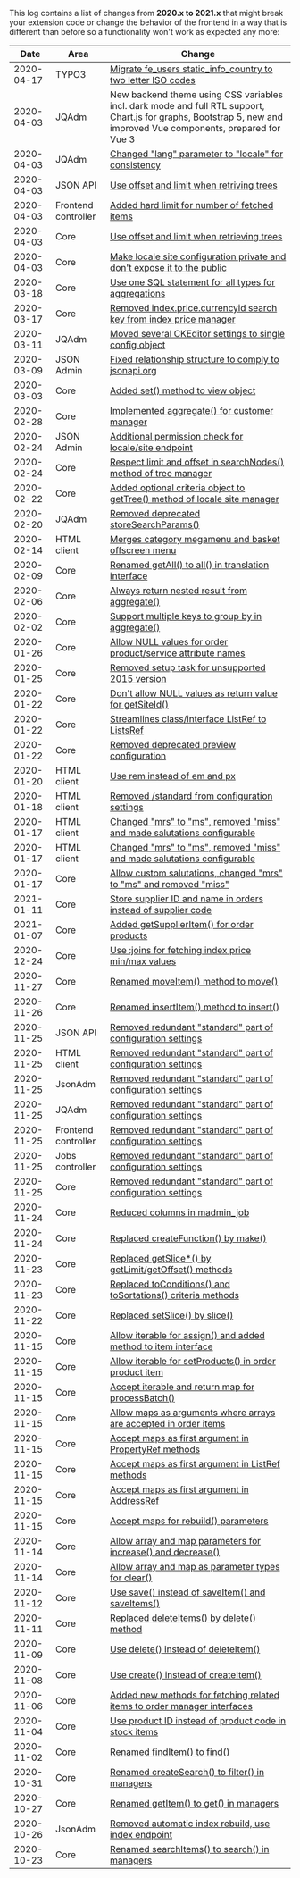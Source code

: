 This log contains a list of changes from **2020.x to 2021.x** that might break your extension code or change the behavior of the frontend in a way that is different than before so a functionality won't work as expected any more:

| Date | Area | Change
| ---- | ---- | ------
| 2020-04-17 | TYPO3 | [Migrate fe_users static_info_country to two letter ISO codes](https://github.com/aimeos/ai-typo3/commit/4d4460a9f95cbc4d11d77c0cc41d5d25f2dec12b)
| 2020-04-03 | JQAdm | New backend theme using CSS variables incl. dark mode and full RTL support, Chart.js for graphs, Bootstrap 5, new and improved Vue components, prepared for Vue 3
| 2020-04-03 | JQAdm | [Changed "lang" parameter to "locale" for consistency](https://github.com/aimeos/aimeos-core/commit/091ba43da4a0d5307efe8507c065dd9aedf637d2)
| 2020-04-03 | JSON API | [Use offset and limit when retriving trees](https://github.com/aimeos/aimeos-core/commit/db2adfdf3ab4eab9d0d57460d7ca3c9364fd9a08)
| 2020-04-03 | Frontend controller | [Added hard limit for number of fetched items](https://github.com/aimeos/aimeos-core/commit/db2adfdf3ab4eab9d0d57460d7ca3c9364fd9a08)
| 2020-04-03 | Core | [Use offset and limit when retrieving trees](https://github.com/aimeos/aimeos-core/commit/274c2e097f66e12bb4a4156eeaa9ac3b6637686a)
| 2020-04-03 | Core | [Make locale site configuration private and don't expose it to the public](https://github.com/aimeos/aimeos-core/commit/d8f180bd080558427b93f0dbc484315bdbfbc231)
| 2020-03-18 | Core | [Use one SQL statement for all types for aggregations](https://github.com/aimeos/aimeos-core/commit/bfb011570c461f78f7e1e9d316f444093ca0c5e2)
| 2020-03-17 | Core | [Removed index.price.currencyid search key from index price manager](https://github.com/aimeos/aimeos-core/commit/aed68108e27bb66be82a4e3ece58d0a6727abe63)
| 2020-03-11 | JQAdm | [Moved several CKEditor settings to single config object](https://github.com/aimeos/aimeos-core/commit/494d111edee02ae2c137d07b6e1ce4314278f3cb)
| 2020-03-09 | JSON Admin | [Fixed relationship structure to comply to jsonapi.org](https://github.com/aimeos/aimeos-core/commit/4bc83dda20aca4b0001cf04a7ebaf98ae6adc97e)
| 2020-03-03 | Core | [Added set() method to view object](https://github.com/aimeos/aimeos-core/commit/1b6bab82e8e7f6520033797d6539819be8b7229e)
| 2020-02-28 | Core | [Implemented aggregate() for customer manager](https://github.com/aimeos/aimeos-core/commit/b36bceaa85e7397b0453e2e57906165833a92921)
| 2020-02-24 | JSON Admin | [Additional permission check for locale/site endpoint](https://github.com/aimeos/aimeos-core/commit/5c94ce93400d19a1df8dcb547689614e576e1eef)
| 2020-02-24 | Core | [Respect limit and offset in searchNodes() method of tree manager](https://github.com/aimeos/aimeos-core/commit/55d649905d485ab578ba291092b812dcceafad22)
| 2020-02-22 | Core | [Added optional criteria object to getTree() method of locale site manager](https://github.com/aimeos/aimeos-core/commit/6ae50ca4c8c3461297d76431e1505b2094f06293)
| 2020-02-20 | JQAdm | [Removed deprecated storeSearchParams()](https://github.com/aimeos/aimeos-core/commit/9d7fcfbedeaa2128b6a8786baee3fb44bf1230bc)
| 2020-02-14 | HTML client | [Merges category megamenu and basket offscreen menu](https://github.com/aimeos/aimeos-core/commit/6d034c1299aea4128db72d971986968a39570e23)
| 2020-02-09 | Core | [Renamed getAll() to all() in translation interface](https://github.com/aimeos/aimeos-core/commit/17beff2cc1ca2f384ff458a8df17578287ba16d3)
| 2020-02-06 | Core | [Always return nested result from aggregate()](https://github.com/aimeos/aimeos-core/commit/a700cfb3886772961002f66eecb3d2fcee88349a)
| 2020-02-02 | Core | [Support multiple keys to group by in aggregate()](https://github.com/aimeos/aimeos-core/commit/ef305a273543357fbd8251d0b5112dc3328c6592)
| 2020-01-26 | Core | [Allow NULL values for order product/service attribute names](https://github.com/aimeos/aimeos-core/commit/d5ffbf8a488b59893110e45457c0decdcad6c785)
| 2020-01-25 | Core | [Removed setup task for unsupported 2015 version](https://github.com/aimeos/aimeos-core/commit/0c133e69f17e7dd4be4668e8d1f9bfa4b1f94e32)
| 2020-01-22 | Core | [Don't allow NULL values as return value for getSiteId()](https://github.com/aimeos/aimeos-core/commit/ad9957606e5482bafc2bc1b9a552fd359c91f459)
| 2020-01-22 | Core | [Streamlines class/interface ListRef to ListsRef](https://github.com/aimeos/aimeos-core/commit/5b1518f26b57503f2ff82cb36657e908ce06123d)
| 2020-01-22 | Core | [Removed deprecated preview configuration](https://github.com/aimeos/aimeos-core/commit/5b2d70f38cc5a9bc28d8d9598c4dca6b7897d85f)
| 2020-01-20 | HTML client | [Use rem instead of em and px](https://github.com/aimeos/aimeos-core/commit/385fd4b0af47fd6ad9f8fffd549004bed7b1454a)
| 2020-01-18 | HTML client | [Removed /standard from configuration settings](https://github.com/aimeos/aimeos-core/commit/8f410cad3e0cbcb84e0fc919e2bd44fa20dc0e09)
| 2020-01-17 | HTML client | [Changed "mrs" to "ms", removed "miss" and made salutations configurable](https://github.com/aimeos/aimeos-core/commit/6dd487c79ad0ba4aefa35c03e022086e8beb8f04)
| 2020-01-17 | HTML client | [Changed "mrs" to "ms", removed "miss" and made salutations configurable](https://github.com/aimeos/aimeos-core/commit/6dd487c79ad0ba4aefa35c03e022086e8beb8f04)
| 2020-01-17 | Core | [Allow custom salutations, changed "mrs" to "ms" and removed "miss"](https://github.com/aimeos/aimeos-core/commit/502a5130a72297029bcff5376d3249afa8f76b9f)
| 2021-01-11 | Core | [Store supplier ID and name in orders instead of supplier code](https://github.com/aimeos/aimeos-core/commit/617f99737173e14490c6b9a163337dd2e748f909)
| 2021-01-07 | Core | [Added getSupplierItem() for order products](https://github.com/aimeos/aimeos-core/commit/447389cbdf56709a35c66a0f65dab5702d5688de)
| 2020-12-24 | Core | [Use :joins for fetching index price min/max values](https://github.com/aimeos/aimeos-core/commit/31b257694bc008c239b762b6b9ba04ff8ac9f009)
| 2020-11-27 | Core | [Renamed moveItem() method to move()](https://github.com/aimeos/aimeos-core/commit/02025ccb753b035834ebef9eec01d497b1eecca4)
| 2020-11-26 | Core | [Renamed insertItem() method to insert()](https://github.com/aimeos/aimeos-core/commit/4d123865d7ba5957c80dfe36473983ed69cd70db)
| 2020-11-25 | JSON API | [Removed redundant "standard" part of configuration settings](https://github.com/aimeos/ai-client-jsonapi/commit/d8ec5ab3cd16dde779083f315024af31ccd33785)
| 2020-11-25 | HTML client | [Removed redundant "standard" part of configuration settings](https://github.com/aimeos/ai-client-html/commit/e847801ebd336f18ecd240952af424a5b2debd7f)
| 2020-11-25 | JsonAdm | [Removed redundant "standard" part of configuration settings](https://github.com/aimeos/ai-admin-jsonadm/commit/3c86b18ebe162fe02d711938e444c2b7798795e2)
| 2020-11-25 | JQAdm | [Removed redundant "standard" part of configuration settings](https://github.com/aimeos/ai-admin-jqadm/commit/050cbacdec44f288d8b89106f41885a3fc44bb25)
| 2020-11-25 | Frontend controller | [Removed redundant "standard" part of configuration settings](https://github.com/aimeos/ai-controller-frontend/commit/63db5e3544fa6e2f04a36a39e5ded3c11356714e)
| 2020-11-25 | Jobs controller | [Removed redundant "standard" part of configuration settings](https://github.com/aimeos/ai-controller-jobs/commit/c3a39647097ff6917a2378503c64f54260d7ef6c)
| 2020-11-25 | Core | [Removed redundant "standard" part of configuration settings](https://github.com/aimeos/aimeos-core/commit/542199dbd474ac4239506bfc8b70c3619088d9e2)
| 2020-11-24 | Core | [Reduced columns in madmin_job](https://github.com/aimeos/aimeos-core/commit/c833131844549d027dd5677eb806da605dde5462)
| 2020-11-24 | Core | [Replaced createFunction() by make()](https://github.com/aimeos/aimeos-core/commit/b4a5c9d532fb5f6c9dd63e049654db943ca69384)
| 2020-11-23 | Core | [Replaced getSlice*() by getLimit/getOffset() methods](https://github.com/aimeos/aimeos-core/commit/fcecccde2e88455d77c5a2e44b1576bacf9ab544)
| 2020-11-23 | Core | [Replaced toConditions() and toSortations() criteria methods](https://github.com/aimeos/aimeos-core/commit/d28ec6be0ef70680a502488377afa003ffd50e39)
| 2020-11-22 | Core | [Replaced setSlice() by slice()](https://github.com/aimeos/aimeos-core/commit/2b663ddd336e44f04d060f1ccfe187cf9d622381)
| 2020-11-15 | Core | [Allow iterable for assign() and added method to item interface](https://github.com/aimeos/aimeos-core/commit/fdf3580f1a89551e71476189bdfee55864714b8c)
| 2020-11-15 | Core | [Allow iterable for setProducts() in order product item](https://github.com/aimeos/aimeos-core/commit/be7cb96017816217ead8831751878f871b535a74)
| 2020-11-15 | Core | [Accept iterable and return map for processBatch()](https://github.com/aimeos/aimeos-core/commit/5b8b71d0d99adc1515332b7b0d87b00353c40e72)
| 2020-11-15 | Core | [Allow maps as arguments where arrays are accepted in order items](https://github.com/aimeos/aimeos-core/commit/d97fe0835146d5a8a7d184dbf9b7dc84c52ed716)
| 2020-11-15 | Core | [Accept maps as first argument in PropertyRef methods](https://github.com/aimeos/aimeos-core/commit/56f5869e969523406528fad8e30f6d06f618186e)
| 2020-11-15 | Core | [Accept maps as first argument in ListRef methods](https://github.com/aimeos/aimeos-core/commit/63a026a2a5b3bc0f739164dda5cef947588f3e6b)
| 2020-11-15 | Core | [Accept maps as first argument in AddressRef](https://github.com/aimeos/aimeos-core/commit/b19f17961f22eb55061903d41fb17c1f8d3d9944)
| 2020-11-15 | Core | [Accept maps for rebuild() parameters](https://github.com/aimeos/aimeos-core/commit/af54ba02c767e13835a1c3228937377d51f8c461)
| 2020-11-14 | Core | [Allow array and map parameters for increase() and decrease()](https://github.com/aimeos/aimeos-core/commit/123da69230593c1924c147820273f80479298826)
| 2020-11-14 | Core | [Allow array and map as parameter types for clear()](https://github.com/aimeos/aimeos-core/commit/954807a093b91485052304febad5a04071e7353b)
| 2020-11-12 | Core | [Use save() instead of saveItem() and saveItems()](https://github.com/aimeos/aimeos-core/commit/e46bf6f45388e390b500286b8ced541f20b219af)
| 2020-11-11 | Core | [Replaced deleteItems() by delete() method](https://github.com/aimeos/aimeos-core/commit/2e8c1ee93202fbadb940ef635909dc28e07bdbe6)
| 2020-11-09 | Core | [Use delete() instead of deleteItem()](https://github.com/aimeos/aimeos-core/commit/455e7a595793e3d1189008bca9aa48d192fb5617)
| 2020-11-08 | Core | [Use create() instead of createItem()](https://github.com/aimeos/aimeos-core/commit/64adbefbf5d7f472c4b13406c9c322f2c9212304)
| 2020-11-06 | Core | [Added new methods for fetching related items to order manager interfaces](https://github.com/aimeos/aimeos-core/commit/6702616f301224a1d6a9682d664523aa3c7cb5b4)
| 2020-11-04 | Core | [Use product ID instead of product code in stock items](https://github.com/aimeos/aimeos-core/commit/4e310f848564db4f7d91aced99a6106f82144227)
| 2020-11-02 | Core | [Renamed findItem() to find()](https://github.com/aimeos/aimeos-core/commit/1697791461838ceb281816047c56d873f6ceb376)
| 2020-10-31 | Core | [Renamed createSearch() to filter() in managers](https://github.com/aimeos/aimeos-core/commit/cae5a7731e40ed29673bb5db1ddaa74aebbcbdd3)
| 2020-10-27 | Core | [Renamed getItem() to get() in managers](https://github.com/aimeos/aimeos-core/commit/b9f346283e85335fb52c1f7d47c928fd5bee2a05)
| 2020-10-26 | JsonAdm | [Removed automatic index rebuild, use index endpoint](https://github.com/aimeos/aimeos-core/commit/362136f59f375626234e7b0cc462c3b48bb9292e)
| 2020-10-23 | Core | [Renamed searchItems() to search() in managers](https://github.com/aimeos/aimeos-core/commit/060e0f72b7f3f66d5ff069165a64c79177307c98)